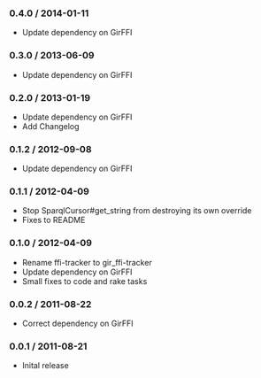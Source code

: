 ### 0.4.0 / 2014-01-11

* Update dependency on GirFFI

### 0.3.0 / 2013-06-09

* Update dependency on GirFFI

### 0.2.0 / 2013-01-19

* Update dependency on GirFFI
* Add Changelog

### 0.1.2 / 2012-09-08

* Update dependency on GirFFI

### 0.1.1 / 2012-04-09

* Stop SparqlCursor#get_string from destroying its own override
* Fixes to README

### 0.1.0 / 2012-04-09

* Rename ffi-tracker to gir_ffi-tracker
* Update dependency on GirFFI
* Small fixes to code and rake tasks

### 0.0.2 / 2011-08-22

* Correct dependency on GirFFI

### 0.0.1 / 2011-08-21

* Inital release
